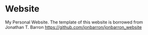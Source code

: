 # Website
My Personal Website. The template of this website is borrowed from Jonathan T. Barron https://github.com/jonbarron/jonbarron_website
